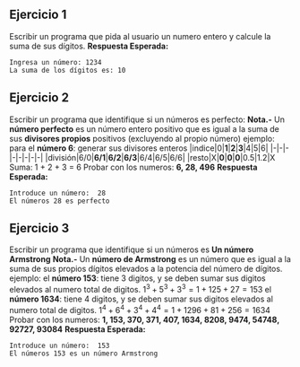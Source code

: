 
## Ejercicio 1
Escribir un programa que pida al usuario un numero entero y calcule la suma de sus dígitos.
**Respuesta Esperada:**
```
Ingresa un número: 1234
La suma de los dígitos es: 10
```
## Ejercicio 2
Escribir un programa que identifique si un números es perfecto:
**Nota.-** Un **número perfecto** es un número entero positivo que es igual a la suma de sus **divisores propios** positivos (excluyendo al propio número)
ejemplo: 
para el **número 6**: generar sus divisores enteros
|indice|0|**1**|**2**|**3**|4|5|6|
|-|-|-|-|-|-|-|-|
|división|6/0|**6/1**|**6/2**|**6/3**|6/4|6/5|6/6|
|resto|X|**0**|**0**|**0**|0.5|1.2|X
Suma: 
1 + 2 + 3 = 6
Probar con los numeros: **6, 28, 496**
**Respuesta Esperada:**
```
Introduce un número:  28
El números 28 es perfecto
```
## Ejercicio 3
Escribir un programa que identifique si un números es **Un número Armstrong**
**Nota.-** Un **número de Armstrong** es un número que es igual a la suma de sus propios dígitos elevados a la potencia del número de dígitos.
ejemplo: 
el **número 153**: tiene 3 digitos, y se deben sumar sus digitos elevados al numero total de digitos.
$1^3 + 5^3 + 3^3 = 1 + 125 + 27 = 153$
el **número 1634**: tiene 4 digitos, y se deben sumar sus digitos elevados al numero total de digitos.
$1^4 + 6^4 + 3^4 + 4^4 = 1 + 1296 + 81 + 256 = 1634$
Probar con los numeros: **1, 153, 370, 371, 407, 1634, 8208, 9474, 54748, 92727, 93084**
**Respuesta Esperada:**
```
Introduce un número:  153
El números 153 es un número Armstrong
```
